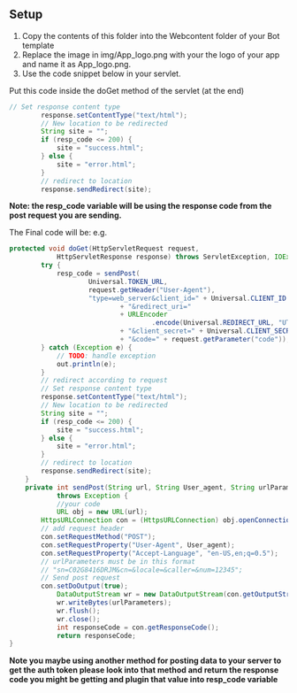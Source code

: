 ## Setup ##

 1. Copy the contents of this folder into the Webcontent folder of your Bot template
 2. Replace the image in img/App_logo.png with your the logo of your app and name it as App_logo.png.
 3. Use the code snippet below in your servlet.
 
 Put this code inside the doGet method of the servlet (at the end)
 
```Java		
// Set response content type
		response.setContentType("text/html");
		// New location to be redirected
		String site = "";
		if (resp_code <= 200) {
			site = "success.html";
		} else {
			site = "error.html";
		}
		// redirect to location
		response.sendRedirect(site);
```
		
**Note: the resp_code variable will be using the response code from the post request you are sending.**

The Final code will be:
e.g. 
```Java
protected void doGet(HttpServletRequest request,
			HttpServletResponse response) throws ServletException, IOException {
		try {
			resp_code = sendPost(
					Universal.TOKEN_URL,
					request.getHeader("User-Agent"),
					"type=web_server&client_id=" + Universal.CLIENT_ID
							+ "&redirect_uri="
							+ URLEncoder
									.encode(Universal.REDIRECT_URL, "UTF-8")
							+ "&client_secret=" + Universal.CLIENT_SECRET
							+ "&code=" + request.getParameter("code"));
		} catch (Exception e) {
			// TODO: handle exception
			out.println(e);
		}
		// redirect according to request
		// Set response content type
		response.setContentType("text/html");
		// New location to be redirected
		String site = "";
		if (resp_code <= 200) {
			site = "success.html";
		} else {
			site = "error.html";
		}
		// redirect to location
		response.sendRedirect(site);
	}
	private int sendPost(String url, String User_agent, String urlParameters)
			throws Exception {
			//your code
			URL obj = new URL(url);
		HttpsURLConnection con = (HttpsURLConnection) obj.openConnection();
		// add request header
		con.setRequestMethod("POST");
		con.setRequestProperty("User-Agent", User_agent);
		con.setRequestProperty("Accept-Language", "en-US,en;q=0.5");
		// urlParameters must be in this format
		// "sn=C02G8416DRJM&cn=&locale=&caller=&num=12345";
		// Send post request
		con.setDoOutput(true);
			DataOutputStream wr = new DataOutputStream(con.getOutputStream());
			wr.writeBytes(urlParameters);
			wr.flush();
			wr.close();
			int responseCode = con.getResponseCode();
			return responseCode;
}
```

**Note you maybe using another method for posting data to your server to get the auth token please look into that method and return the response code you might be getting and plugin that value into resp_code variable**